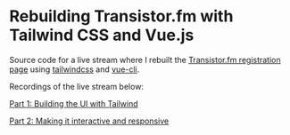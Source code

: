 # Rebuilding Transistor.fm with Tailwind CSS and Vue.js

Source code for a live stream where I rebuilt the [Transistor.fm registration page](https://dashboard.transistor.fm/signup) using [tailwindcss](https://github.com/tailwindcss/tailwindcss) and [vue-cli](https://github.com/vuejs/vue-cli).

Recordings of the live stream below:

[Part 1: Building the UI with Tailwind](https://www.youtube.com/edit?o=U&video_id=l3GHggI3_z8)

[Part 2: Making it interactive and responsive](https://www.youtube.com/edit?o=U&video_id=Qm80M0HPxl8)
